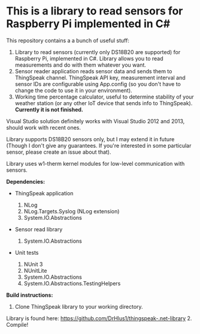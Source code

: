 # This is a library to read sensors for Raspberry Pi implemented in C#

This repository contains a a bunch of useful stuff:
1. Library to read sensors (currently only DS18B20 are supported) for Raspberry Pi, implemented in C#. Library allows you to read measurements and do with them whatever you want.
2. Sensor reader application reads sensor data and sends them to ThingSpeak channel. ThingSpeak API key, measurement interval and sensor IDs are configurable using App.config (so you don't have to change the code to use it in your environment).
3. Working time percentage calculator, useful to determine stability of your weather station (or any other IoT device that sends info to ThingSpeak). **Currently it is not finished.**

Visual Studio solution definitely works with Visual Studio 2012 and 2013, should work with recent ones.

Library supports DS18B20 sensors only, but I may extend it in future (Though I don't give any guarantees. If you're interested in some particular sensor, please create an issue about that).

Library uses w1-therm kernel modules for low-level communication with sensors.

**Dependencies:**
* ThingSpeak application
   1. NLog
   2. NLog.Targets.Syslog (NLog extension)
   3. System.IO.Abstractions

* Sensor read library
    1. System.IO.Abstractions
* Unit tests
    1. NUnit 3
    2. NUnitLite
    3. System.IO.Abstractions
    4. System.IO.Abstractions.TestingHelpers

**Build instructions:**
1. Clone ThingSpeak library to your working directory.

Library is found here: https://github.com/DrHlus1/thingspeak-.net-library
2. Compile!
